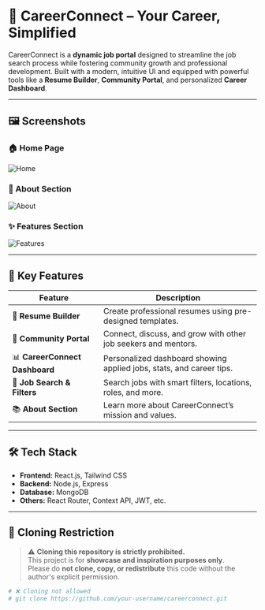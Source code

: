 # 💼 CareerConnect – Your Career, Simplified

CareerConnect is a **dynamic job portal** designed to streamline the job search process while fostering community growth and professional development. Built with a modern, intuitive UI and equipped with powerful tools like a **Resume Builder**, **Community Portal**, and personalized **Career Dashboard**.

---

## 🖼️ Screenshots

### 🏠 Home Page
![Home](https://github.com/Snehaa244/Cover-Image/blob/main/home.PNG)

### 📘 About Section
![About](https://github.com/Snehaa244/Cover-Image/blob/main/About.PNG)

### ✨ Features Section
![Features](https://github.com/Snehaa244/Cover-Image/blob/main/Feature.PNG)

---

## 🔑 Key Features

| Feature | Description |
|--------|-------------|
| 🧾 **Resume Builder** | Create professional resumes using pre-designed templates. |
| 👥 **Community Portal** | Connect, discuss, and grow with other job seekers and mentors. |
| 📊 **CareerConnect Dashboard** | Personalized dashboard showing applied jobs, stats, and career tips. |
| 🔎 **Job Search & Filters** | Search jobs with smart filters, locations, roles, and more. |
| 📚 **About Section** | Learn more about CareerConnect’s mission and values. |

---

## 🛠️ Tech Stack

- **Frontend:** React.js, Tailwind CSS  
- **Backend:** Node.js, Express   
- **Database:** MongoDB  
- **Others:** React Router, Context API, JWT, etc.

---

## 🚫 Cloning Restriction

> ⚠️ **Cloning this repository is strictly prohibited.**  
> This project is for **showcase and inspiration purposes only**.  
> Please do **not clone, copy, or redistribute** this code without the author's explicit permission.

```bash
# ❌ Cloning not allowed
# git clone https://github.com/your-username/careerconnect.git
